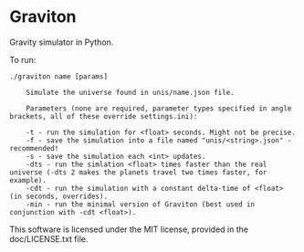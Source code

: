 Graviton
========

Gravity simulator in Python.

To run:

    ./graviton name [params]
    
        Simulate the universe found in unis/name.json file.
    
        Parameters (none are required, parameter types specified in angle brackets, all of these override settings.ini):
        
        -t - run the simulation for <float> seconds. Might not be precise.
        -f - save the simulation into a file named "unis/<string>.json" - recommended!
        -s - save the simulation each <int> updates.
        -dts - run the simlation <float> times faster than the real universe (-dts 2 makes the planets travel two times faster, for example).
        -cdt - run the simulation with a constant delta-time of <float> (in seconds, overrides).
        -min - run the minimal version of Graviton (best used in conjunction with -cdt <float>).
    
This software is licensed under the MIT license, provided in the doc/LICENSE.txt file.


